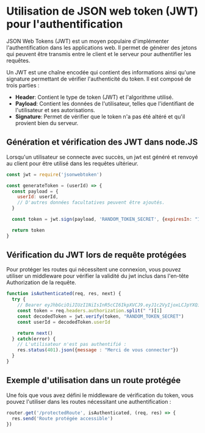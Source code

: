 # Utilisation de JSON web token (JWT) pour l'authentification

JSON Web Tokens (JWT) est un moyen populaire d'implémenter l'authentification dans les applications web. Il permet de générer des jetons qui peuvent être transmis entre le client et le serveur pour authentifier les requêtes.

Un JWT est une chaîne encodée qui contient des informations ainsi qu'une signature permettant de vérifier l'authenticité du token. Il est composé de trois parties :

- **Header**: Contient le type de token (JWT) et l'algorithme utilisé.
- **Payload**: Contient les données de l'utilisateur, telles que l'identifiant de l'utilisateur et ses autorisations.
- **Signature**: Permet de vérifier que le token n'a pas été altéré et qu'il provient bien du serveur.

## Génération et vérification des JWT dans node.JS

Lorsqu'un utilisateur se connecte avec succès, un jwt est généré et renvoyé au client pour être utilisé dans les requêtes ultérieur.

```javascript
const jwt = require('jsonwebtoken')

const generateToken = (userId) => {
  const payload = {
    userId: userId,
    // D'autres données facultatives peuvent être ajoutés.
  }

  const token = jwt.sign(payload, 'RANDOM_TOKEN_SECRET', {expiresIn: "1d"})

  return token
}
```

## Vérification du JWT lors de requête protégées

Pour protéger les routes qui nécessitent une connexion, vous pouvez utiliser un middleware pour vérifier la validité du jwt inclus dans l'en-tête Authorization de la requête.

```javascript
function isAuthenticated(req, res, next) {
  try {
    // Bearer eyJhbGciOiJIUzI1NiIsInR5cCI6IkpXVCJ9.eyJ1c2VyIjoxLCJpYXQiOjE3MDcxMzk2NzIsImV4cCI6MTcwNzIyNjA3Mn0.6R_w_4QVGje4emYrhZSaEEGzQJCuKFkkyn23DAO7bFU
    const token = req.headers.authorization.split(" ")[1]
    const decodedToken = jwt.verify(token, "RANDOM_TOKEN_SECRET")
    const userId = decodedToken.userId

    return next()
  } catch(error) {
    // L'utilisateur n'est pas authentifié :
    res.status(401).json({message : "Merci de vous connecter"})
  }
}
```

## Exemple d'utilisation dans un route protégée

Une fois que vous avez défini le middleware de vérification du token, vous pouvez l'utiliser dans les routes nécessitant une authentification :

```javascript
router.get('/protectedRoute', isAuthenticated, (req, res) => {
  res.send('Route protégée accessible')
})
```
